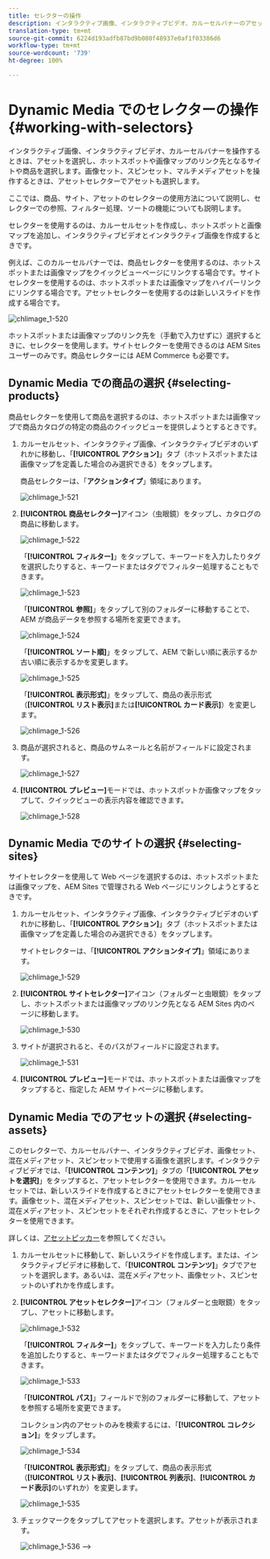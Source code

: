 ```yaml
---
title: セレクターの操作
description: インタラクティブ画像、インタラクティブビデオ、カルーセルバナーのアセットの選択
translation-type: tm+mt
source-git-commit: 6224d193adfb87bd9b080f48937e0af1f03386d6
workflow-type: tm+mt
source-wordcount: '739'
ht-degree: 100%

---
```



# Dynamic Media でのセレクターの操作 {#working-with-selectors}

インタラクティブ画像、インタラクティブビデオ、カルーセルバナーを操作するときは、アセットを選択し、ホットスポットや画像マップのリンク先となるサイトや商品を選択します。画像セット、スピンセット、マルチメディアセットを操作するときは、アセットセレクターでアセットも選択します。

ここでは、商品、サイト、アセットのセレクターの使用方法について説明し、セレクターでの参照、フィルター処理、ソートの機能についても説明します。

セレクターを使用するのは、カルーセルセットを作成し、ホットスポットと画像マップを追加し、インタラクティブビデオとインタラクティブ画像を作成するときです。

例えば、このカルーセルバナーでは、商品セレクターを使用するのは、ホットスポットまたは画像マップをクイックビューページにリンクする場合です。サイトセレクターを使用するのは、ホットスポットまたは画像マップをハイパーリンクにリンクする場合です。アセットセレクターを使用するのは新しいスライドを作成する場合です。

![chlimage_1-520](assets/chlimage_1-520.png)

ホットスポットまたは画像マップのリンク先を（手動で入力せずに）選択するときに、セレクターを使用します。サイトセレクターを使用できるのは AEM Sites ユーザーのみです。商品セレクターには AEM Commerce も必要です。

## Dynamic Media での商品の選択 {#selecting-products}

商品セレクターを使用して商品を選択するのは、ホットスポットまたは画像マップで商品カタログの特定の商品のクイックビューを提供しようとするときです。

1. カルーセルセット、インタラクティブ画像、インタラクティブビデオのいずれかに移動し、「**[!UICONTROL アクション]**」タブ（ホットスポットまたは画像マップを定義した場合のみ選択できる）をタップします。

   商品セレクターは、「**アクションタイプ**」領域にあります。

   ![chlimage_1-521](assets/chlimage_1-521.png)

1. **[!UICONTROL 商品セレクター]**&#x200B;アイコン（虫眼鏡）をタップし、カタログの商品に移動します。

   ![chlimage_1-522](assets/chlimage_1-522.png)

   「**[!UICONTROL フィルター]**」をタップして、キーワードを入力したりタグを選択したりすると、キーワードまたはタグでフィルター処理することもできます。

   ![chlimage_1-523](assets/chlimage_1-523.png)

   「**[!UICONTROL 参照]**」をタップして別のフォルダーに移動することで、AEM が商品データを参照する場所を変更できます。

   ![chlimage_1-524](assets/chlimage_1-524.png)

   「**[!UICONTROL ソート順]**」をタップして、AEM で新しい順に表示するか古い順に表示するかを変更します。

   ![chlimage_1-525](assets/chlimage_1-525.png)

   「**[!UICONTROL 表示形式]**」をタップして、商品の表示形式（**[!UICONTROL リスト表示]**&#x200B;または&#x200B;**[!UICONTROL カード表示]**）を変更します。

   ![chlimage_1-526](assets/chlimage_1-526.png)

1. 商品が選択されると、商品のサムネールと名前がフィールドに設定されます。

   ![chlimage_1-527](assets/chlimage_1-527.png)

1. **[!UICONTROL プレビュー]**&#x200B;モードでは、ホットスポットか画像マップをタップして、クイックビューの表示内容を確認できます。

   ![chlimage_1-528](assets/chlimage_1-528.png)

## Dynamic Media でのサイトの選択 {#selecting-sites}

サイトセレクターを使用して Web ページを選択するのは、ホットスポットまたは画像マップを、AEM Sites で管理される Web ページにリンクしようとするときです。

1. カルーセルセット、インタラクティブ画像、インタラクティブビデオのいずれかに移動し、「**[!UICONTROL アクション]**」タブ（ホットスポットまたは画像マップを定義した場合のみ選択できる）をタップします。

   サイトセレクターは、「**[!UICONTROL アクションタイプ]**」領域にあります。

   ![chlimage_1-529](assets/chlimage_1-529.png)

1. **[!UICONTROL サイトセレクター]**&#x200B;アイコン（フォルダーと虫眼鏡）をタップし、ホットスポットまたは画像マップのリンク先となる AEM Sites 内のページに移動します。

   ![chlimage_1-530](assets/chlimage_1-530.png)

1. サイトが選択されると、そのパスがフィールドに設定されます。

   ![chlimage_1-531](assets/chlimage_1-531.png)

1. **[!UICONTROL プレビュー]**&#x200B;モードでは、ホットスポットまたは画像マップをタップすると、指定した AEM サイトページに移動します。

## Dynamic Media でのアセットの選択 {#selecting-assets}

このセレクターで、カルーセルバナー、インタラクティブビデオ、画像セット、混在メディアセット、スピンセットで使用する画像を選択します。インタラクティブビデオでは、「**[!UICONTROL コンテンツ]**」タブの「**[!UICONTROL アセットを選択]**」をタップすると、アセットセレクターを使用できます。カルーセルセットでは、新しいスライドを作成するときにアセットセレクターを使用できます。画像セット、混在メディアセット、スピンセットでは、新しい画像セット、混在メディアセット、スピンセットをそれぞれ作成するときに、アセットセレクターを使用できます。

詳しくは、[アセットピッカー](/help/assets/search-assets.md#assetselector)を参照してください。

1. カルーセルセットに移動して、新しいスライドを作成します。または、インタラクティブビデオに移動して、「**[!UICONTROL コンテンツ]**」タブでアセットを選択します。あるいは、混在メディアセット、画像セット、スピンセットのいずれかを作成します。
1. **[!UICONTROL アセットセレクター]**&#x200B;アイコン（フォルダーと虫眼鏡）をタップし、アセットに移動します。

   ![chlimage_1-532](assets/chlimage_1-532.png)

   「**[!UICONTROL フィルター]**」をタップして、キーワードを入力したり条件を追加したりすると、キーワードまたはタグでフィルター処理することもできます。

   ![chlimage_1-533](assets/chlimage_1-533.png)

   「**[!UICONTROL パス]**」フィールドで別のフォルダーに移動して、アセットを参照する場所を変更できます。

   コレクション内のアセットのみを検索するには、「**[!UICONTROL コレクション]**」をタップします。

   ![chlimage_1-534](assets/chlimage_1-534.png)

   「**[!UICONTROL 表示形式]**」をタップして、商品の表示形式（**[!UICONTROL リスト表示]**、**[!UICONTROL 列表示]**、**[!UICONTROL カード表示]**&#x200B;のいずれか）を変更します。

   ![chlimage_1-535](assets/chlimage_1-535.png)

1. チェックマークをタップしてアセットを選択します。アセットが表示されます。

   ![chlimage_1-536](assets/chlimage_1-536.png)
-->
